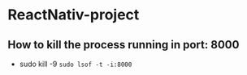 # ReactNativ-project
## How to kill the process running in port: 8000
- sudo kill -9 `sudo lsof -t -i:8000`